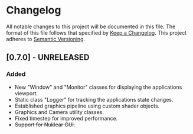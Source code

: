 # Changelog

All notable changes to this project will be documented in this file. The format of this file follows that specified by [Keep a Changelog](https://keepachangelog.com/en/1.0.0/). This project adheres to [Semantic Versioning](https://semver.org/spec/v2.0.0.html).



## [0.7.0] - UNRELEASED

### Added

* New "Window" and "Monitor" classes for displaying the applications viewport.
* Static class "Logger" for tracking the applications state changes.
* Established graphics pipeline using custom shader objects.
* Graphics and Camera utility classes.
* Fixed timestep for improved performance.
* ~~Support for Nuklear GUI.~~

